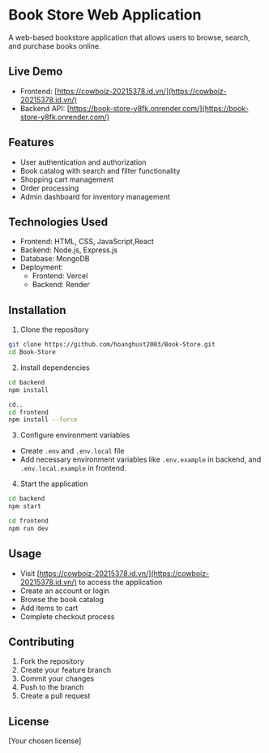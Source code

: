 # Book Store Web Application

A web-based bookstore application that allows users to browse, search, and purchase books online.

## Live Demo

- Frontend: [https://cowboiz-20215378.id.vn/](https://cowboiz-20215378.id.vn/)
- Backend API: [https://book-store-y8fk.onrender.com/](https://book-store-y8fk.onrender.com/)

## Features

- User authentication and authorization
- Book catalog with search and filter functionality
- Shopping cart management
- Order processing
- Admin dashboard for inventory management

## Technologies Used

- Frontend: HTML, CSS, JavaScript,React
- Backend: Node.js, Express.js
- Database: MongoDB
- Deployment:
  - Frontend: Vercel
  - Backend: Render

## Installation

1. Clone the repository
```bash
git clone https://github.com/hoanghust2003/Book-Store.git
cd Book-Store
```

2. Install dependencies
```bash
cd backend
npm install

cd..
cd frontend
npm install --force
```

3. Configure environment variables
- Create `.env` and `.env.local` file
- Add necessary environment variables like `.env.example` in backend, and `.env.local.example` in frontend.

4. Start the application
```bash
cd backend
npm start

cd frontend
npm run dev
```

## Usage

- Visit [https://cowboiz-20215378.id.vn/](https://cowboiz-20215378.id.vn/) to access the application
- Create an account or login
- Browse the book catalog
- Add items to cart
- Complete checkout process

## Contributing

1. Fork the repository
2. Create your feature branch
3. Commit your changes
4. Push to the branch
5. Create a pull request

## License

[Your chosen license]
